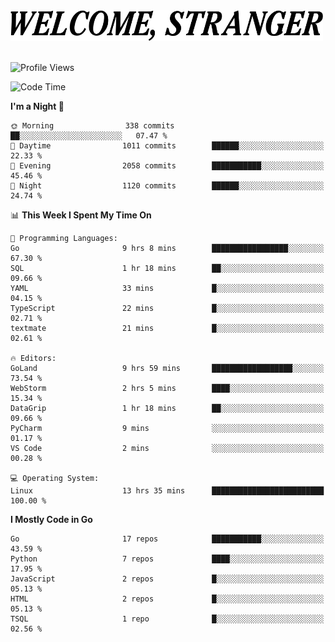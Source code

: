 <div>
  <picture>
    <source media="(prefers-color-scheme: dark)" srcset="./headers/welcome_white.png">
    <img alt="WELCOME, STRANGER" src="./headers/welcome.png" width="500">
  </picture>
</div>

<br>

![Profile Views](https://komarev.com/ghpvc/?username=darleet&color=blue)

<!--START_SECTION:waka-->
![Code Time](http://img.shields.io/badge/Code%20Time-916%20hrs%2035%20mins-blue)

**I'm a Night 🦉** 

```text
🌞 Morning                338 commits         ██░░░░░░░░░░░░░░░░░░░░░░░   07.47 % 
🌆 Daytime                1011 commits        ██████░░░░░░░░░░░░░░░░░░░   22.33 % 
🌃 Evening                2058 commits        ███████████░░░░░░░░░░░░░░   45.46 % 
🌙 Night                  1120 commits        ██████░░░░░░░░░░░░░░░░░░░   24.74 % 
```


📊 **This Week I Spent My Time On** 

```text
💬 Programming Languages: 
Go                       9 hrs 8 mins        █████████████████░░░░░░░░   67.30 % 
SQL                      1 hr 18 mins        ██░░░░░░░░░░░░░░░░░░░░░░░   09.66 % 
YAML                     33 mins             █░░░░░░░░░░░░░░░░░░░░░░░░   04.15 % 
TypeScript               22 mins             █░░░░░░░░░░░░░░░░░░░░░░░░   02.71 % 
textmate                 21 mins             █░░░░░░░░░░░░░░░░░░░░░░░░   02.61 % 

🔥 Editors: 
GoLand                   9 hrs 59 mins       ██████████████████░░░░░░░   73.54 % 
WebStorm                 2 hrs 5 mins        ████░░░░░░░░░░░░░░░░░░░░░   15.34 % 
DataGrip                 1 hr 18 mins        ██░░░░░░░░░░░░░░░░░░░░░░░   09.66 % 
PyCharm                  9 mins              ░░░░░░░░░░░░░░░░░░░░░░░░░   01.17 % 
VS Code                  2 mins              ░░░░░░░░░░░░░░░░░░░░░░░░░   00.28 % 

💻 Operating System: 
Linux                    13 hrs 35 mins      █████████████████████████   100.00 % 
```

**I Mostly Code in Go** 

```text
Go                       17 repos            ███████████░░░░░░░░░░░░░░   43.59 % 
Python                   7 repos             ████░░░░░░░░░░░░░░░░░░░░░   17.95 % 
JavaScript               2 repos             █░░░░░░░░░░░░░░░░░░░░░░░░   05.13 % 
HTML                     2 repos             █░░░░░░░░░░░░░░░░░░░░░░░░   05.13 % 
TSQL                     1 repo              █░░░░░░░░░░░░░░░░░░░░░░░░   02.56 % 
```




<!--END_SECTION:waka-->
